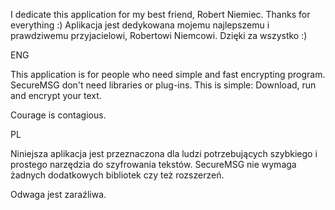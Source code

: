 I dedicate this application for my best friend, Robert Niemiec. Thanks for everything :)
Aplikacja jest dedykowana mojemu najlepszemu i prawdziwemu przyjacielowi, Robertowi Niemcowi. Dzięki za wszystko :)


ENG

This application is for people who need simple and fast encrypting program. SecureMSG don't need libraries or plug-ins. This is simple: Download, run and encrypt your text.

Courage is contagious.

PL

Niniejsza aplikacja jest przeznaczona dla ludzi potrzebujących szybkiego i prostego narzędzia do szyfrowania tekstów. SecureMSG nie wymaga żadnych dodatkowych bibliotek czy też rozszerzeń.

Odwaga jest zaraźliwa.
